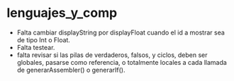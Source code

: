 # lenguajes_y_comp

* Falta cambiar displayString por displayFloat cuando el id a mostrar sea de tipo Int o Float.
* Falta testear.
* falta revisar si las pilas de verdaderos, falsos, y ciclos, deben ser globales, pasarse como referencia, o totalmente locales a cada llamada de generarAssembler() o generarIf().
